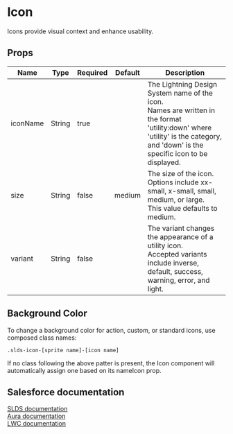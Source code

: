 # Icon

Icons provide visual context and enhance usability.

## Props

| Name     | Type    | Required | Default | Description |
| -------- | ------- | -------- | ------- | ----------- |
| iconName | String  | true     |         | The Lightning Design System name of the icon.<br>Names are written in the format 'utility:down' where 'utility' is the category, and 'down' is the specific icon to be displayed. |
| size     | String  | false    | medium  | The size of the icon.<br>Options include xx-small, x-small, small, medium, or large.<br>This value defaults to medium. |
| variant  | String  | false    |         | The variant changes the appearance of a utility icon.<br>Accepted variants include inverse, default, success, warning, error, and light. |

## Background Color
To change a background color for action, custom, or standard icons, use composed class names:

`.slds-icon-[sprite name]-[icon name]`

If no class following the above patter is present, the Icon component will automatically assign one based on its nameIcon prop.

## Salesforce documentation
[SLDS documentation](https://www.lightningdesignsystem.com/components/icons/)<br>
[Aura documentation](https://developer.salesforce.com/docs/component-library/bundle/lightning:icon)<br>
[LWC documentation](https://developer.salesforce.com/docs/component-library/bundle/lightning-icon)<br>